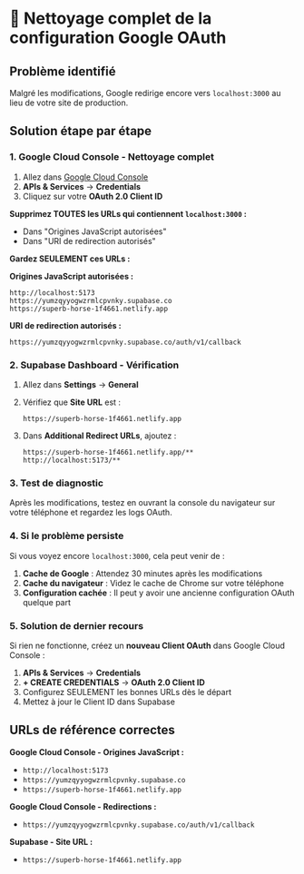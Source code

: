 # 🔧 Nettoyage complet de la configuration Google OAuth

## Problème identifié
Malgré les modifications, Google redirige encore vers `localhost:3000` au lieu de votre site de production.

## Solution étape par étape

### 1. **Google Cloud Console - Nettoyage complet**

1. Allez dans [Google Cloud Console](https://console.cloud.google.com/)
2. **APIs & Services** → **Credentials**
3. Cliquez sur votre **OAuth 2.0 Client ID**

**Supprimez TOUTES les URLs qui contiennent `localhost:3000` :**
- Dans "Origines JavaScript autorisées"
- Dans "URI de redirection autorisés"

**Gardez SEULEMENT ces URLs :**

**Origines JavaScript autorisées :**
```
http://localhost:5173
https://yumzqyyogwzrmlcpvnky.supabase.co
https://superb-horse-1f4661.netlify.app
```

**URI de redirection autorisés :**
```
https://yumzqyyogwzrmlcpvnky.supabase.co/auth/v1/callback
```

### 2. **Supabase Dashboard - Vérification**

1. Allez dans **Settings** → **General**
2. Vérifiez que **Site URL** est :
   ```
   https://superb-horse-1f4661.netlify.app
   ```

3. Dans **Additional Redirect URLs**, ajoutez :
   ```
   https://superb-horse-1f4661.netlify.app/**
   http://localhost:5173/**
   ```

### 3. **Test de diagnostic**

Après les modifications, testez en ouvrant la console du navigateur sur votre téléphone et regardez les logs OAuth.

### 4. **Si le problème persiste**

Si vous voyez encore `localhost:3000`, cela peut venir de :

1. **Cache de Google** : Attendez 30 minutes après les modifications
2. **Cache du navigateur** : Videz le cache de Chrome sur votre téléphone
3. **Configuration cachée** : Il peut y avoir une ancienne configuration OAuth quelque part

### 5. **Solution de dernier recours**

Si rien ne fonctionne, créez un **nouveau Client OAuth** dans Google Cloud Console :

1. **APIs & Services** → **Credentials**
2. **+ CREATE CREDENTIALS** → **OAuth 2.0 Client ID**
3. Configurez SEULEMENT les bonnes URLs dès le départ
4. Mettez à jour le Client ID dans Supabase

## URLs de référence correctes

**Google Cloud Console - Origines JavaScript :**
- `http://localhost:5173`
- `https://yumzqyyogwzrmlcpvnky.supabase.co`
- `https://superb-horse-1f4661.netlify.app`

**Google Cloud Console - Redirections :**
- `https://yumzqyyogwzrmlcpvnky.supabase.co/auth/v1/callback`

**Supabase - Site URL :**
- `https://superb-horse-1f4661.netlify.app`
